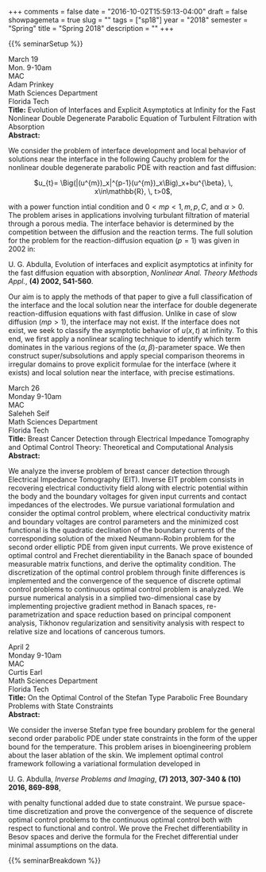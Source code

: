 +++
comments = false
date = "2016-10-02T15:59:13-04:00"
draft = false
showpagemeta = true
slug = ""
tags = ["sp18"]
year = "2018"
semester = "Spring"
title = "Spring 2018"
description = ""
+++

{{% seminarSetup %}}
<!-- begin seminar -->
<tr>
<td style="width: 23%;">
<div class="left_col">March 19<br> Mon. 9-10am<br> MAC</div>
</td>
<td style="width: 23%;">
<div class="center_col">Adam Prinkey <br>Math Sciences Department<br> Florida Tech</div>
</td>
<td style="min-width: 50%;">
<div class="right_col"><strong>Title:</strong> Evolution of Interfaces and Explicit Asymptotics at Infinity for the Fast Nonlinear Double Degenerate Parabolic Equation of Turbulent Filtration with Absorption <br><strong>Abstract:</strong> <p> We consider the problem of interface development and local behavior
of solutions near the interface in the following Cauchy problem for
the nonlinear double degenerate parabolic PDE with reaction and fast diffusion:

<center>$u_{t}= \Big(|(u^{m})_x|^{p-1}(u^{m})_x\Big)_x+bu^{\beta}, \, x\in\mathbb{R}, \, t>0$,</center>

with a power function intial condition and $0< mp <1, \, m, \, p, \, C$, and $\alpha > 0$.
The problem arises in applications involving turbulant filtration
of material through a porous media. The interface behavior is determined
by the competition between the diffusion and the reaction terms. The
full solution for the problem for the reaction-diffusion equation ($p=1$) was given
in 2002 in:

<p>
U. G. Abdulla, Evolution of interfaces and explicit asymptotics at infinity for the fast diffusion equation with absorption, <i>Nonlinear Anal. Theory Methods Appl.</i>, <b>(4) 2002, 541-560</b>.
</p><p>
 
Our aim is to apply the methods of that paper to give a full classification of the interface and the local solution near the interface
for double degenerate reaction-diffusion equations with fast diffusion. Unlike in case of slow diffusion ($mp > 1$), the interface may not exist. If the interface does not exist, we seek to classify the asymptotic behavior of $u(x,t)$ at infinity.
To this end, we first apply a nonlinear scaling technique to identify which term
dominates in the various regions of the $(\alpha,\beta)$-parameter
space. We then construct super/subsolutions and apply special comparison
theorems in irregular domains to prove explicit formulae for the interface (where it exists)
and local solution near the interface, with precise estimations. </p>
</div>
</td>
</tr>
<!-- end seminar -->

<!-- begin seminar -->
<tr>
<td style="width: 23%;">
<div class="left_col">March 26<br> Monday 9-10am<br> MAC</div>
</td>
<td style="width: 23%;">
<div class="center_col"> Saleheh Seif <br>Math Sciences Department<br> Florida Tech</div>
</td>
<td style="min-width: 50%;">
<div class="right_col"><strong>Title:</strong> Breast Cancer Detection through Electrical Impedance Tomography and Optimal Control Theory: Theoretical and Computational Analysis <br><strong>Abstract:</strong> <p>We analyze the inverse problem of breast cancer detection through Electrical Impedance Tomography (EIT). Inverse EIT problem consists in recovering electrical conductivity field along with electric potential within the body and the boundary voltages for given input currents and contact impedances of the electrodes. We pursue variational formulation and consider the optimal control problem, where electrical conductivity matrix and boundary voltages are control parameters and the minimized cost functional is the quadratic declination of the boundary currents of the corresponding solution of the mixed Neumann-Robin problem for the second order elliptic PDE from given input currents. We prove existence of optimal control and Frechet dierentiability in the Banach space of bounded measurable matrix functions, and derive the optimality condition. The discretization of the optimal control problem through finite differences is implemented and the convergence of the sequence of discrete optimal control problems to continuous optimal control problem is analyzed.
We pursue numerical analysis in a simplied two-dimensional case by implementing projective gradient method in Banach spaces, re-parametrization and space reduction based on principal component analysis, Tikhonov regularization and sensitivity analysis with respect to relative size and locations of cancerous tumors.</p>
</div>
</td>
</tr>
<!-- end seminar -->

<!-- begin seminar -->
<tr>
<td style="width: 23%;">
<div class="left_col">April 2<br> Monday 9-10am<br> MAC</div>
</td>
<td style="width: 23%;">
<div class="center_col"> Curtis Earl <br>Math Sciences Department<br> Florida Tech</div>
</td>
<td style="min-width: 50%;">
<div class="right_col"><strong>Title:</strong> On the Optimal Control of the Stefan Type Parabolic Free Boundary Problems with State Constraints <br><strong>Abstract:</strong> <p> We consider the inverse Stefan type free boundary problem for the general second order parabolic PDE under state constraints in the form of the upper bound for the temperature. This problem arises in bioengineering problem about the laser ablation of the skin. We implement optimal control framework following a variational formulation developed in 

<p>
U. G. Abdulla, <i>Inverse Problems and Imaging</i>, <b>(7) 2013, 307-340 & (10) 2016, 869-898</b>,
</p><p>

with penalty functional added due to state constraint. We pursue space-time discretization and prove the convergence of the sequence of discrete optimal control problems to the continuous optimal control both with respect to functional and control. We prove the Frechet differentiability in Besov spaces and derive the formula for the Frechet differential under minimal assumptions on the data.</p>
</div>
</td>
</tr>
<!-- end seminar -->

</tbody>
	</table>
	</div>
{{% seminarBreakdown %}}
